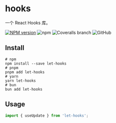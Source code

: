 # hooks

一个 React Hooks 库。

[![NPM version](https://img.shields.io/npm/v/let-hooks.svg?style=flat)](https://npmjs.org/package/hooks)
![npm](https://img.shields.io/npm/dw/let-hooks)
![Coveralls branch](https://img.shields.io/coverallsCoverage/github/abelce/hooks?branch=main)
![GitHub](https://img.shields.io/github/license/abelce/hooks)

## Install

```shell
# npm
npm install --save let-hooks
# pnpm
pnpm add let-hooks
# yarn
yarn let-hooks
# bun
bun add let-hooks
```

## Usage

```js
import { useUpdate } from 'let-hooks';
```
